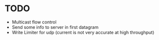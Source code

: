 # TODO

* Multicast flow control
* Send some info to server in first datagram
* Write Limiter for udp (current is not very accurate at high throughput)

